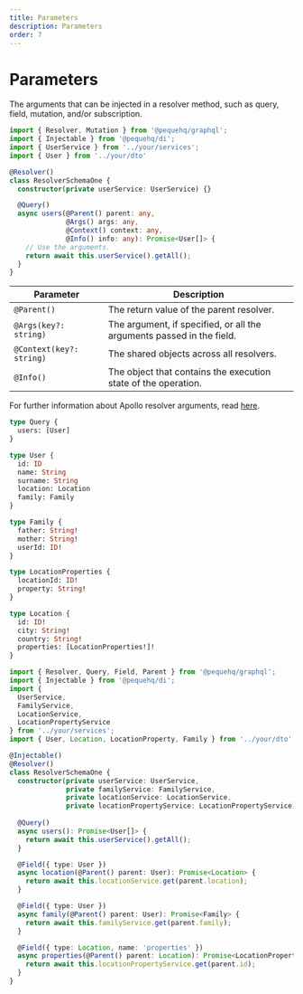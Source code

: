 ```yaml
---
title: Parameters
description: Parameters
order: 7
---
```


# Parameters

The arguments that can be injected in a resolver method, such as query, field, mutation, and/or subscription.

```typescript
import { Resolver, Mutation } from '@pequehq/graphql';
import { Injectable } from '@pequehq/di';
import { UserService } from '../your/services';
import { User } from '../your/dto'

@Resolver()
class ResolverSchemaOne {
  constructor(private userService: UserService) {}

  @Query()
  async users(@Parent() parent: any,
              @Args() args: any,
              @Context() context: any,
              @Info() info: any): Promise<User[]> {
    // Use the arguments.
    return await this.userService().getAll();
  }
}
```

| Parameter                | Description                                                           |
|--------------------------|-----------------------------------------------------------------------|
| `@Parent()`              | The return value of the parent resolver.                              |
| `@Args(key?: string)`    | The argument, if specified, or all the arguments passed in the field. |
| `@Context(key?: string)` | The shared objects across all resolvers.                              |
| `@Info()`                | The object that contains the execution state of the operation.        |

For further information about Apollo resolver arguments, read [here](https://www.apollographql.com/docs/apollo-server/data/resolvers/#resolver-arguments).

```graphql
type Query {
  users: [User]
}

type User {
  id: ID
  name: String
  surname: String
  location: Location
  family: Family
}

type Family {
  father: String!
  mother: String!
  userId: ID!
}

type LocationProperties {
  locationId: ID!
  property: String!
}

type Location {
  id: ID!
  city: String!
  country: String!
  properties: [LocationProperties!]!
}
```

```typescript
import { Resolver, Query, Field, Parent } from '@pequehq/graphql';
import { Injectable } from '@pequehq/di';
import {
  UserService,
  FamilyService,
  LocationService,
  LocationPropertyService
} from '../your/services';
import { User, Location, LocationProperty, Family } from '../your/dto'

@Injectable()
@Resolver()
class ResolverSchemaOne {
  constructor(private userService: UserService,
              private familyService: FamilyService,
              private locationService: LocationService,
              private locationPropertyService: LocationPropertyService) {}
  
  @Query()
  async users(): Promise<User[]> {
    return await this.userService().getAll();
  }

  @Field({ type: User })
  async location(@Parent() parent: User): Promise<Location> {
    return await this.locationService.get(parent.location);
  }

  @Field({ type: User })
  async family(@Parent() parent: User): Promise<Family> {
    return await this.familyService.get(parent.family);
  }

  @Field({ type: Location, name: 'properties' })
  async properties(@Parent() parent: Location): Promise<LocationProperty[]> {
    return await this.locationPropertyService.get(parent.id);
  }
}
```
